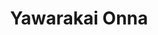 --- 
title: "Yawarakai Onna"
publishdate: "2019-5-10T16:48:46+02:00"
src: "https://365manga.net/manga/yawarakai-onna"
image: "https://data.365manga.net/images/thumbnails/19387-yawarakai-onna.jpg"
description: "Eight short stories: 1. Box Seat 2. Kanojo to Kare 3. Thank You 4. Motto Motto...! 5. Hana Seigaku Kan no Hi 6. Aoi Udedokei 7. Hana Chibo (Five-Fingered Flower) 8. Haruhiko Kikou"
---